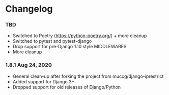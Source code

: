 Changelog
=========

### TBD
  - Switched to Poetry (https://python-poetry.org/) + more cleanup
  - Switched to pytest and pytest-django
  - Drop support for pre-Django 1.10 style MIDDLEWARES
  - More cleanup

### 1.8.1 Aug 24, 2020
  - General clean-up after forking the project from muccg/django-iprestrict
  - Added support for Django 3+
  - Dropped support for old releases of Django/Python


